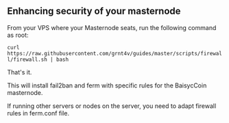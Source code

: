 ## Enhancing security of your masternode

From your VPS where your Masternode seats, run the following command as root:

```curl https://raw.githubusercontent.com/grnt4v/guides/master/scripts/firewall/firewall.sh | bash```

That's it.

This will install fail2ban and ferm with specific rules for the BaisycCoin masternode.

If running other servers or nodes on the server, you need to adapt firewall rules in ferm.conf file.
